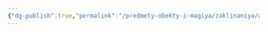 ```yaml
---
{"dg-publish":true,"permalink":"/predmety-obekty-i-magiya/zaklinaniya/armageddon/","dgPassFrontmatter":true}
---
```


